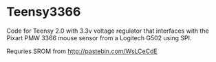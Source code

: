 # Teensy3366
Code for Teensy 2.0 with 3.3v voltage regulator that interfaces with the Pixart PMW 3366 mouse sensor from a Logitech G502 using SPI.

Requries SROM from 
http://pastebin.com/WsLCeCdE
